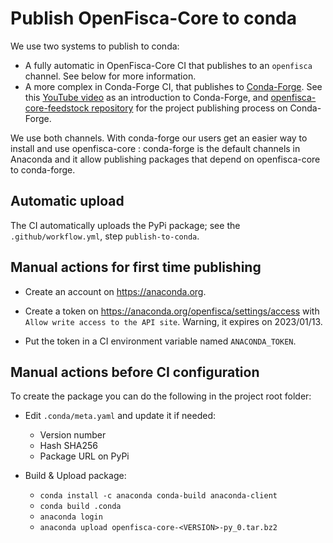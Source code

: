 # Publish OpenFisca-Core to conda

We use two systems to publish to conda:
- A fully automatic in OpenFisca-Core CI that publishes to an `openfisca` channel. See below for more information.
- A more complex in Conda-Forge CI, that publishes to [Conda-Forge](https://conda-forge.org). See this [YouTube video](https://www.youtube.com/watch?v=N2XwK9BkJpA) as an introduction to Conda-Forge, and [openfisca-core-feedstock repository](https://github.com/openfisca/openfisca-core-feedstock) for the project publishing process on Conda-Forge.

We use both channels. With conda-forge our users get an easier way to install and use openfisca-core : conda-forge is the default channels in Anaconda and it allow publishing packages that depend on openfisca-core to conda-forge.

## Automatic upload

The CI automatically uploads the PyPi package; see the `.github/workflow.yml`, step `publish-to-conda`.

## Manual actions for first time publishing

- Create an account on https://anaconda.org.
- Create a token on https://anaconda.org/openfisca/settings/access with `Allow write access to the API site`. Warning, it expires on 2023/01/13.

- Put the token in a CI environment variable named `ANACONDA_TOKEN`.


## Manual actions before CI configuration

To create the package you can do the following in the project root folder:

- Edit `.conda/meta.yaml` and update it if needed:
    - Version number
    - Hash SHA256
    - Package URL on PyPi

- Build & Upload package:
    - `conda install -c anaconda conda-build anaconda-client`
    - `conda build .conda`
    - `anaconda login`
    - `anaconda upload openfisca-core-<VERSION>-py_0.tar.bz2`
